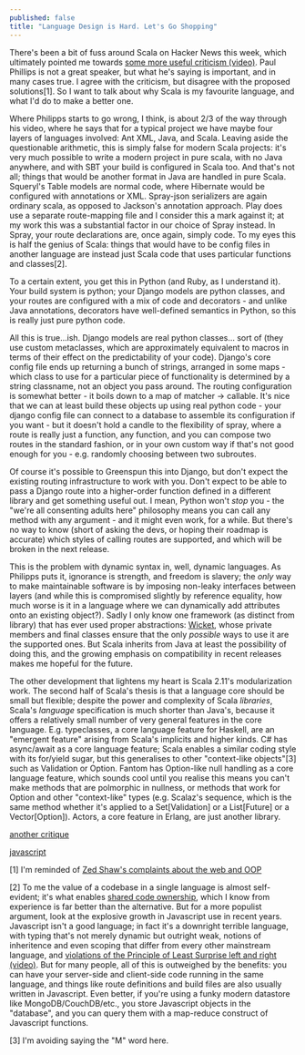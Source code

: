 ```yaml
---
published: false
title: "Language Design is Hard. Let's Go Shopping"
---
```


There's been a bit of fuss around Scala on Hacker News this week, which ultimately pointed me towards [some more useful criticism (video)](http://www.youtube.com/watch?v=TS1lpKBMkgg). Paul Phillips is not a great speaker, but what he's saying is important, and in many cases true. I agree with the criticism, but disagree with the proposed solutions[1]. So I want to talk about why Scala is my favourite language, and what I'd do to make a better one.

Where Philipps starts to go wrong, I think, is about 2/3 of the way through his video, where he says that for a typical project we have maybe four layers of languages involved: Ant XML, Java, and Scala. Leaving aside the questionable arithmetic, this is simply false for modern Scala projects: it's very much possible to write a modern project in pure scala, with no Java anywhere, and with SBT your build is configured in Scala too. And that's not all; things that would be another format in Java are handled in pure Scala. Squeryl's Table models are normal code, where Hibernate would be configured with annotations or XML. Spray-json serializers are again ordinary scala, as opposed to Jackson's annotation approach. Play does use a separate route-mapping file and I consider this a mark against it; at my work this was a substantial factor in our choice of Spray instead. In Spray, your route declarations are, once again, simply code. To my eyes this is half the genius of Scala: things that would have to be config files in another language are instead just Scala code that uses particular functions and classes[2].

To a certain extent, you get this in Python (and Ruby, as I understand it). Your build system is python; your Django models are python classes, and your routes are configured with a mix of code and decorators - and unlike Java annotations, decorators have well-defined semantics in Python, so this is really just pure python code.

All this is true...ish. Django models are real python classes... sort of (they use custom metaclasses, which are approximately equivalent to macros in terms of their effect on the predictability of your code). Django's core config file ends up returning a bunch of strings, arranged in some maps - which class to use for a particular piece of functionality is determined by a string classname, not an object you pass around. The routing configuration is somewhat better - it boils down to a map of matcher -> callable. It's nice that we can at least build these objects up using real python code - your django config file can connect to a database to assemble its configuration if you want - but it doesn't hold a candle to the flexibility of spray, where a route is really just a function, any function, and you can compose two routes in the standard fashion, or in your own custom way if that's not good enough for you - e.g. randomly choosing between two subroutes.

Of course it's possible to Greenspun this into Django, but don't expect the existing routing infrastructure to work with you. Don't expect to be able to pass a Django route into a higher-order function defined in a different library and get something useful out. I mean, Python won't *stop* you - the "we're all consenting adults here" philosophy means you can call any method with any argument - and it might even work, for a while. But there's no way to know (short of asking the devs, or hoping their roadmap is accurate) which styles of calling routes are supported, and which will be broken in the next release.

This is the problem with dynamic syntax in, well, dynamic languages. As Philipps puts it, ignorance is strength, and freedom is slavery; the *only* way to make maintainable software is by imposing non-leaky interfaces between layers (and while this is compromised slightly by reference equality, how much worse is it in a language where we can dynamically add attributes onto an existing object?). Sadly I only know one framework (as distinct from library) that has ever used proper abstractions: [Wicket](http://wicket.apache.org), whose private members and final classes ensure that the only *possible* ways to use it are the supported ones. But Scala inherits from Java at least the possibility of doing this, and the growing emphasis on compatibility in recent releases makes me hopeful for the future.

The other development that lightens my heart is Scala 2.11's modularization work. The second half of Scala's thesis is that a language core should be small but flexible; despite the power and complexity of Scala *libraries*, Scala's *language* specification is much shorter than Java's, because it offers a relatively small number of very general features in the core language. E.g. typeclasses, a core language feature for Haskell, are an "emergent feature" arising from Scala's implicits and higher kinds. C# has async/await as a core language feature; Scala enables a similar coding style with its for/yield sugar, but this generalises to other "context-like objects"[3] such as Validation or Option. Fantom has Option-like null handling as a core language feature, which sounds cool until you realise this means you can't make methods that are polmorphic in nullness, or methods that work for Option and other "context-like" types (e.g. Scalaz's sequence, which is the same method whether it's applied to a Set[Validation] or a List[Future] or a Vector[Option]). Actors, a core feature in Erlang, are just another library.

[another critique](http://www.reddit.com/r/haskell/comments/1pjjy5/odersky_the_trouble_with_types_strange_loop_2013/cd3bgcu)

[javascript](http://acko.net/blog/on-asmjs/)

[1] I'm reminded of [Zed Shaw's complaints about the web and OOP](http://vimeo.com/43380467)

[2] To me the value of a codebase in a single language is almost self-evident; it's what enables [shared code ownership](http://c2.com/cgi/wiki?CollectiveCodeOwnership), which I know from experience is far better than the alternative. But for a more populist argument, look at the explosive growth in Javascript use in recent years. Javascript isn't a good language; in fact it's a downright terrible language, with typing that's not merely dynamic but outright weak, notions of inheritence and even scoping that differ from every other mainstream language, and [violations of the Principle of Least Surprise left and right (video)](https://www.destroyallsoftware.com/talks/wat). But for many people, all of this is outweighed by the benefits: you can have your server-side and client-side code running in the same language, and things like route definitions and build files are also usually written in Javascript. Even better, if you're using a funky modern datastore like MongoDB/CouchDB/etc., you store Javascript objects in the "database", and you can query them with a map-reduce construct of Javascript functions.

[3] I'm avoiding saying the "M" word here.